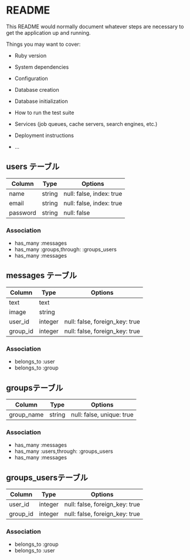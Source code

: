 # README

This README would normally document whatever steps are necessary to get the
application up and running.

Things you may want to cover:

* Ruby version

* System dependencies

* Configuration

* Database creation

* Database initialization

* How to run the test suite

* Services (job queues, cache servers, search engines, etc.)

* Deployment instructions

* ...


## users テーブル 
 
|Column|Type|Options| 
|------|----|-------| 
|name|string|null: false, index: true| 
|email|string|null: false, index: true| 
|password|string|null: false| 
 
### Association 
- has_many :messages 
- has_many :groups,through: :groups_users 
- has_many :messages 


## messages テーブル 
 
|Column|Type|Options| 
|------|----|-------| 
|text|text|
|image|string|
|user_id|integer|null: false, foreign_key: true| 
|group_id|integer|null: false, foreign_key: true| 
  
### Association 
- belongs_to :user 
- belongs_to :group 


## groupsテーブル 
 
|Column|Type|Options| 
|------|----|-------| 
|group_name|string|null: false, unique: true| 
 
### Association 
- has_many :messages 
- has_many :users,through: :groups_users 
- has_many :messages 


## groups_usersテーブル 
 
|Column|Type|Options| 
|------|----|-------| 
|user_id|integer|null: false, foreign_key: true| 
|group_id|integer|null: false, foreign_key: true| 
 
### Association 
- belongs_to :group 
- belongs_to :user 
 